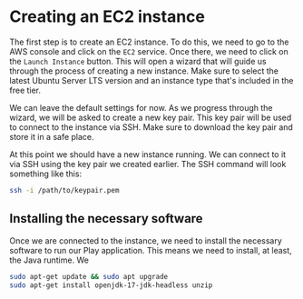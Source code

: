 # Creating an EC2 instance
The first step is to create an EC2 instance. To do this, we need to go to the AWS console and click on the `EC2` service. Once there, we need to click on the `Launch Instance` button. This will open a wizard that will guide us through the process of creating a new instance. Make sure to select the latest Ubuntu Server LTS version and an instance type that's included in the free tier.

We can leave the default settings for now. As we progress through the wizard, we will be asked to create a new key pair. This key pair will be used to connect to the instance via SSH. Make sure to download the key pair and store it in a safe place.

At this point we should have a new instance running. We can connect to it via SSH using the key pair we created earlier. The SSH command will look something like this:

```bash
ssh -i /path/to/keypair.pem
```

## Installing the necessary software
Once we are connected to the instance, we need to install the necessary software to run our Play application. This means we need to install, at least, the Java runtime. We 

```bash
sudo apt-get update && sudo apt upgrade
sudo apt-get install openjdk-17-jdk-headless unzip
```